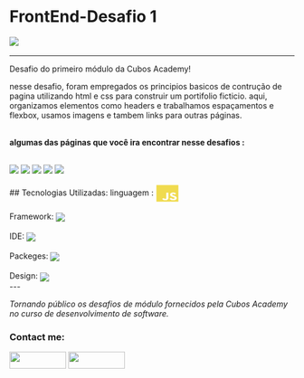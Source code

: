 # FrontEnd-Desafio 1

  <img height="250px" src="https://media-exp1.licdn.com/dms/image/C4E16AQHipPThoAbI7Q/profile-displaybackgroundimage-shrink_200_800/0/1660535984093?e=1668038400&v=beta&t=GwIiIeFOO__T8WxEeMt3nHIDhOlH61w5XiFT1Cx1W38"/>
  
  ---
<div>


<div><p1> 

Desafio do primeiro módulo da Cubos Academy!

nesse desafio,  foram  empregados os principios basicos de contrução  de pagina  utilizando html e css para construir um portifolio ficticio. aqui,  organizamos  elementos como headers e  trabalhamos espaçamentos e flexbox,  usamos imagens e tambem links para outras páginas. <br><br>

 <strong>algumas das  páginas que você ira encontrar nesse desafios :</strong><br><br>
 
 <img height="200px" src="https://cdn.screencast.com/uploads/g000302DnSEEd5jXGRLlsy873vBKC/68747470733a2f2f692e696d6775722e636f6d2f374963596a69462e706e67.png?sv=2021-08-06&st=2022-10-05T16%3A56%3A44Z&se=2022-10-06T16%3A56%3A44Z&sr=b&sp=r&sig=roGSe957fkcZYcEqttBbtYapK6DRtIakN9mcwqPmI20%3D">
<img height="200px" src="https://cdn.screencast.com/uploads/g000302NYnrMVcrqxPOLKbm5l49lH/68747470733a2f2f692e696d6775722e636f6d2f4a5959326c4e472e706e67.png?sv=2021-08-06&st=2022-10-05T16%3A57%3A05Z&se=2022-10-06T16%3A57%3A05Z&sr=b&sp=r&sig=mcIx%2FxvYR9DcRuLjdE0OThd5gpEMLu9de1FIrpy25gc%3D">
<img height="200px" src="https://cdn.screencast.com/uploads/g000302xLImEvvc5gujOQBLue23eT/68747470733a2f2f692e696d6775722e636f6d2f4b4850614557572e706e67.png?sv=2021-08-06&st=2022-10-05T16%3A57%3A19Z&se=2022-10-06T16%3A57%3A19Z&sr=b&sp=r&sig=VGT1uk95%2FMyerXnxLDq7bu3lFnSvYnmTdWFS41MDYE4%3D">
<img height="200px" src="https://cdn.screencast.com/uploads/g000302DTxnkfg9CbU5w0TLIftZRo/68747470733a2f2f692e696d6775722e636f6d2f6a4877654749622e706e67.png?sv=2021-08-06&st=2022-10-05T16%3A57%3A32Z&se=2022-10-06T16%3A57%3A32Z&sr=b&sp=r&sig=w%2B3HWw5WTEjRoWatn15bFY3OGYtWcy2mW0plIg%2BJMyE%3D">
<img height="200px" src="https://cdn.screencast.com/uploads/g000302X1Sy0dChVz8ZyefPbunqnp/68747470733a2f2f692e696d6775722e636f6d2f755470637472712e706e67.png?sv=2021-08-06&st=2022-10-05T16%3A57%3A41Z&se=2022-10-06T16%3A57%3A41Z&sr=b&sp=r&sig=7eX6ZAWjONEmknAni%2FzXck4zS%2Bty%2F7bFZoZXA5DiC9Q%3D"><br><br>
##                                                                      Tecnologias Utilizadas:
linguagem : <img align="center" alt="Js" height="30" width="40" src="https://raw.githubusercontent.com/devicons/devicon/master/icons/javascript/javascript-plain.svg"><br><br>
Framework:  <img align="center" src="https://img.shields.io/badge/Node.js-339933?style=for-the-badge&logo=nodedotjs&logoColor=white"><br><br>
IDE: <img align="center" src="https://img.shields.io/badge/VSCode-0078D4?style=for-the-badge&logo=visual%20studio%20code&logoColor=white"><br><br> 
Packeges: <img align="center" src="https://img.shields.io/badge/npm-CB3837?style=for-the-badge&logo=npm&logoColor=white"><br><br>
Design: <img align ="center" src="https://img.shields.io/badge/React-20232A?style=for-the-badge&logo=react&logoColor=61DAFB"><br>
---

_Tornando público os desafios de módulo fornecidos pela Cubos Academy no curso de desenvolvimento de software._

<h3 align="left">Contact me:</h3>
<p align="left">
<a href="https://www.linkedin.com/in/vitor-a-monteiro/" target="blank"><img align="center" src="https://img.shields.io/badge/LinkedIn-0077B5?style=for-the-badge&logo=linkedin&logoColor=white" height="30" width="100" /></a>
<a href = "mailto:primitivo.3131@gmail.com"><img align="center" src="https://img.shields.io/badge/-Gmail-%23333?style=for-the-badge&logo=gmail&logoColor=white" target="_blank" height="30" width="100" /></a>




